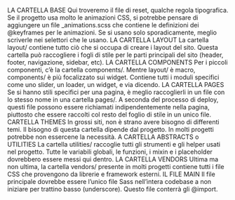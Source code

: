 LA CARTELLA BASE
Qui troveremo il file di reset, qualche regola tipografica.
Se il progetto usa molto le animazioni CSS, si potrebbe pensare di aggiungere un file _animations.scss che contiene le definizioni dei @keyframes per le animazioni. Se si usano solo sporadicamente, meglio scriverle nei selettori che le usano.
LA CARTELLA LAYOUT
La cartella layout/ contiene tutto ciò che si occupa di creare i layout del sito. Questa cartella può raccogliere i fogli di stile per le parti principali del sito (header, footer, navigazione, sidebar, etc).
LA CARTELLA COMPONENTS
Per i piccoli componenti, c’è la cartella components/. Mentre layout/ è macro, components/ è più focalizzato sui widget. Contiene tutti i moduli specifici come uno slider, un loader, un widget, e via dicendo. 
LA CARTELLA PAGES
Se si hanno stili specifici per una pagina, è meglio raccoglierli in un file con lo stesso nome in una cartella pages/.
A seconda del processo di deploy, questi file possono essere richiamati indipendentemente nella pagina, piuttosto che essere raccolti col resto del foglio di stile in un unico file.
CARTELLA THEMES
In grossi siti, non è strano avere bisogno di differenti temi. Il bisogno di questa cartella dipende dal progetto. In molti progetti potrebbe non essercene la necessità.
A CARTELLA ABSTRACTS o UTILITIES
La cartella utilities/ raccoglie tutti gli strumenti e gli helper usati nel progetto. Tutte le variabili globali, le funzioni, i mixin e i placeholder dovrebbero essere messi qui dentro.
LA CARTELLA VENDORS
Ultima ma non ultima, la cartella vendors/ presente in molti progetti contiene tutti i file CSS che provengono da librerie e framework esterni.
IL FILE MAIN
Il file principale  dovrebbe essere l’unico file Sass nell’intera codebase a non iniziare per trattino basso (underscore). Questo file conterrà gli @import.
